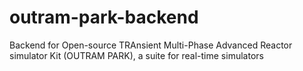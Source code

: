 # outram-park-backend
Backend for Open-source TRAnsient Multi-Phase Advanced Reactor simulator Kit (OUTRAM PARK), a suite for real-time simulators
